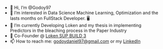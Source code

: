 - 👋 Hi, I’m @Godoy97
- 👀 I’m interested in Data Science Machine Learning, Optimization and the lasts months on FullStack Developer. 🖥️
- 🌱 I’m currently Developing Loken and my thesis in implementing Predictors in the bleaching process in the Paper Industry
- 💞️ Co-Founder @ [Loken SUP BUILD 3](https://www.linkedin.com/company/loken-software)
- 📫 How to reach me: godoydaniel97@gmail.com or my [LinkedIn](https://www.linkedin.com/in/daniel-godoy-droguett/)

<!---
Godoy97/Godoy97 is a ✨ special ✨ repository because its `README.md` (this file) appears on your GitHub profile.
You can click the Preview link to take a look at your changes.
--->

